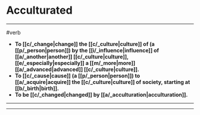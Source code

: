 # Acculturated
---
#verb
- **To [[c/_change|change]] the [[c/_culture|culture]] of (a [[p/_person|person]]) by the [[i/_influence|influence]] of [[a/_another|another]] [[c/_culture|culture]], [[e/_especially|especially]] a [[m/_more|more]] [[a/_advanced|advanced]] [[c/_culture|culture]].**
- **To [[c/_cause|cause]] (a [[p/_person|person]]) to [[a/_acquire|acquire]] the [[c/_culture|culture]] of society, starting at [[b/_birth|birth]].**
- **To be [[c/_changed|changed]] by [[a/_acculturation|acculturation]].**
---
---
